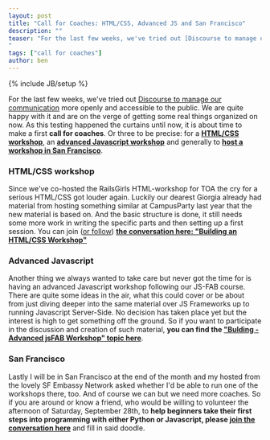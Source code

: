 ```yaml
---
layout: post
title: "Call for Coaches: HTML/CSS, Advanced JS and San Francisco"
description: ""
teaser: "For the last few weeks, we've tried out [Discourse to manage our communication](http://discourse.opentechschool.org/) more openly and accessible to the public. We are quite happy with it and are on the verge of getting some real things organized on now. As this testing happened the curtains until now, it is about time to make a first **call for coaches**. Or three to be precise: for a **[HTML/CSS workshop](http://discourse.opentechschool.org/t/building-an-html-css-workshop/21)**, an **[advanced Javascript workshop](http://discourse.opentechschool.org/t/building-advanced-jsfab-workshop/55)** and generally to **[host a workshop in San Francisco](http://discourse.opentechschool.org/t/workshop-in-san-francisco-afternoon-of-saturday-28th-2013/69)**.
"
tags: ["call for coaches"]
author: ben
---
```

{% include JB/setup %}

For the last few weeks, we've tried out [Discourse to manage our communication](http://discourse.opentechschool.org/) more openly and accessible to the public. We are quite happy with it and are on the verge of getting some real things organized on now. As this testing happened the curtains until now, it is about time to make a first **call for coaches**. Or three to be precise: for a **[HTML/CSS workshop](http://discourse.opentechschool.org/t/building-an-html-css-workshop/21)**, an **[advanced Javascript workshop](http://discourse.opentechschool.org/t/building-advanced-jsfab-workshop/55)** and generally to **[host a workshop in San Francisco](http://discourse.opentechschool.org/t/workshop-in-san-francisco-afternoon-of-saturday-28th-2013/69)**.

### HTML/CSS workshop
Since we've co-hosted the RailsGirls HTML-workshop for TOA the cry for a serious HTML/CSS got louder again. Luckily our dearest Giorgia already had material from hosting something similar at CampusParty last year that the new material is based on. And the basic structure is done, it still needs some more work in writing the specific parts and then setting up a first session. You can join ([or follow](http://discourse.opentechschool.org/t/how-to-get-notified-about-updates-on-a-post-i-am-interested-in/67)) **[the conversation here: "Building an HTML/CSS Workshop"](http://discourse.opentechschool.org/t/building-an-html-css-workshop/21)**

### Advanced Javascript
Another thing we always wanted to take care but never got the time for is having an advanced Javascript workshop following our JS-FAB course. There are quite some ideas in the air, what this could cover or be about from just diving deeper into the same material over JS Frameworks up to running Javascript Server-Side. No decision has taken place yet but the interest is high to get something off the ground. So if you want to participate in the discussion and creation of such material, **you can find the ["Bulding - Advanced jsFAB Workshop" topic here](http://discourse.opentechschool.org/t/building-advanced-jsfab-workshop/55)**.

### San Francisco
Lastly I will be in San Francisco at the end of the month and my hosted from the lovely SF Embassy Network asked whether I'd be able to run one of the workshops there, too. And of course we can but we need more coaches. So if you are around or know a friend, who would be willing to volunteer the afternoon of Saturday, September 28th, to **help beginners take their first steps into programming with either Python or Javascript, please [join the conversation here](http://discourse.opentechschool.org/t/workshop-in-san-francisco-afternoon-of-saturday-28th-2013/69)** and fill in said doodle. 
